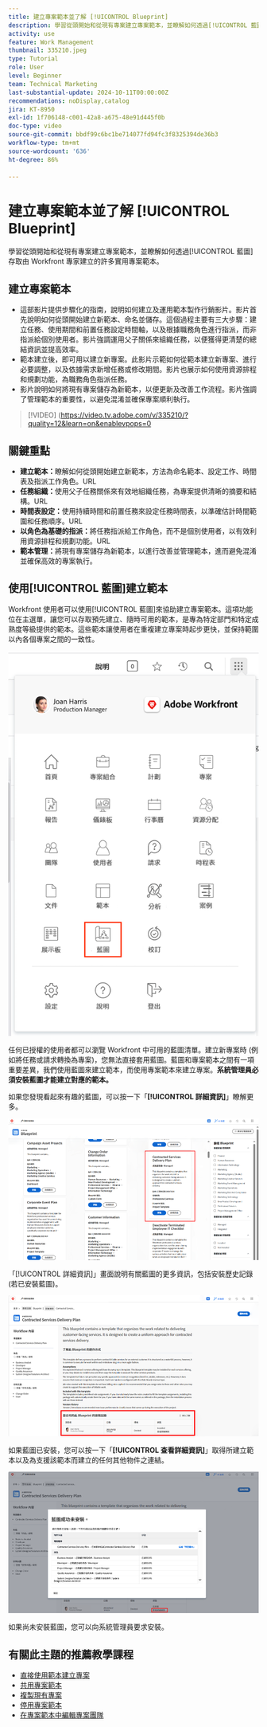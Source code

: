 ```yaml
---
title: 建立專案範本並了解 [!UICONTROL Blueprint]
description: 學習從頭開始和從現有專案建立專案範本，並瞭解如何透過[!UICONTROL 藍圖]存取由 Workfront 專家建立的許多實用專案範本。
activity: use
feature: Work Management
thumbnail: 335210.jpeg
type: Tutorial
role: User
level: Beginner
team: Technical Marketing
last-substantial-update: 2024-10-11T00:00:00Z
recommendations: noDisplay,catalog
jira: KT-8950
exl-id: 1f706148-c001-42a8-a675-48e91d445f0b
doc-type: video
source-git-commit: bbdf99c6bc1be714077fd94fc3f8325394de36b3
workflow-type: tm+mt
source-wordcount: '636'
ht-degree: 86%

---
```


# 建立專案範本並了解 [!UICONTROL Blueprint]


學習從頭開始和從現有專案建立專案範本，並瞭解如何透過[!UICONTROL 藍圖]存取由 Workfront 專家建立的許多實用專案範本。

## 建立專案範本

* 這部影片提供步驟化的指南，說明如何建立及運用範本製作行銷影片。影片首先說明如何從頭開始建立新範本、命名並儲存。這個過程主要有三大步驟：建立任務、使用期間和前置任務設定時間軸，以及根據職務角色進行指派，而非指派給個別使用者。影片強調運用父子關係來組織任務，以便獲得更清楚的總結資訊並提高效率。
* 範本建立後，即可用以建立新專案。此影片示範如何從範本建立新專案、進行必要調整，以及依據需求新增任務或修改期間。影片也展示如何使用資源排程和規劃功能，為職務角色指派任務。
* 影片說明如何將現有專案儲存為新範本，以便更新及改善工作流程。影片強調了管理範本的重要性，以避免混淆並確保專案順利執行。

>[!VIDEO] (https://video.tv.adobe.com/v/335210/?quality=12&learn=on&enablevpops=0

## 關鍵重點

* **建立範本：**&#x200B;瞭解如何從頭開始建立新範本，方法為命名範本、設定工作、時間表及指派工作角色。&#x200B;URL
* **任務組織：**&#x200B;使用父子任務關係來有效地組織任務，為專案提供清晰的摘要和結構。&#x200B;URL
* **時間表設定：**&#x200B;使用持續時間和前置任務來設定任務時間表，以準確估計時間範圍和任務順序。&#x200B;URL
* **以角色為基礎的指派：**&#x200B;將任務指派給工作角色，而不是個別使用者，以有效利用資源排程和規劃功能。&#x200B;URL
* **範本管理：**&#x200B;將現有專案儲存為新範本，以進行改善並管理範本，進而避免混淆並確保高效的專案執行。


## 使用[!UICONTROL 藍圖]建立範本

Workfront 使用者可以使用[!UICONTROL 藍圖]來協助建立專案範本。這項功能位在主選單，讓您可以存取預先建立、隨時可用的範本，是專為特定部門和特定成熟度等級提供的範本。這些範本讓使用者在重複建立專案時起步更快，並保持範圍以內各個專案之間的一致性。

![主選單中的藍圖](assets/pt-blueprints-01.png)

任何已授權的使用者都可以瀏覽 Workfront 中可用的藍圖清單。建立新專案時 (例如將任務或請求轉換為專案)，您無法直接套用藍圖。藍圖和專案範本之間有一項重要差異，我們使用藍圖來建立範本，而使用專案範本來建立專案。**系統管理員必須安裝藍圖才能建立對應的範本。**

如果您發現看起來有趣的藍圖，可以按一下「**[!UICONTROL 詳細資訊]**」瞭解更多。

![藍圖清單](assets/pt-blueprints-02.png)

「[!UICONTROL 詳細資訊]」畫面說明有關藍圖的更多資訊，包括安裝歷史記錄 (若已安裝藍圖)。

![關於使用藍圖的詳細資訊](assets/pt-blueprints-03.png)

如果藍圖已安裝，您可以按一下「**[!UICONTROL 查看詳細資訊]**」取得所建立範本以及為支援該範本而建立的任何其他物件之連結。

![關於安裝藍圖的詳細資訊](assets/pt-blueprints-04.png)

如果尚未安裝藍圖，您可以向系統管理員要求安裝。

## 有關此主題的推薦教學課程

* [直接使用範本建立專案](/help/manage-work/create-and-manage-project-templates/create-a-project-directly-from-a-template.md)
* [共用專案範本](/help/manage-work/create-and-manage-project-templates/share-a-project-template.md)
* [複製現有專案](/help/manage-work/manage-projects/copy-an-existing-project.md)
* [停用專案範本](/help/manage-work/create-and-manage-project-templates/deactivate-a-project-template.md)
* [在專案範本中編輯專案團隊](/help/manage-work/create-and-manage-project-templates/edit-the-project-team-in-a-project-template.md)
